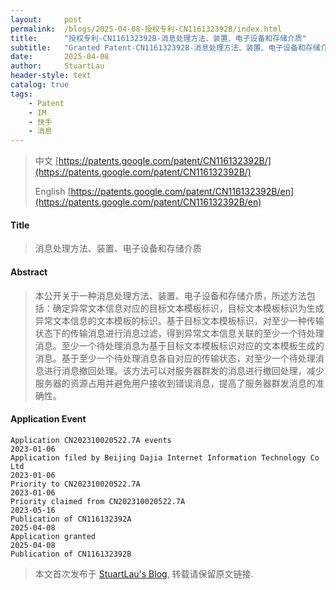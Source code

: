 ```yaml
---
layout:     post
permalink:  /blogs/2025-04-08-授权专利-CN116132392B/index.html
title:      "授权专利-CN116132392B-消息处理方法、装置、电子设备和存储介质"
subtitle:   "Granted Patent-CN116132392B-消息处理方法、装置、电子设备和存储介质"
date:       2025-04-08
author:     StuartLau
header-style: text
catalog: true
tags:
    - Patent
    - IM
    - 快手
    - 消息
---
```

> 中文 [https://patents.google.com/patent/CN116132392B/](https://patents.google.com/patent/CN116132392B/)
>
> English [https://patents.google.com/patent/CN116132392B/en](https://patents.google.com/patent/CN116132392B/en)

#### Title
> 消息处理方法、装置、电子设备和存储介质










#### Abstract
> 本公开关于一种消息处理方法、装置、电子设备和存储介质，所述方法包括：确定异常文本信息对应的目标文本模板标识，目标文本模板标识为生成异常文本信息的文本模板的标识。基于目标文本模板标识，对至少一种传输状态下的传输消息进行消息过滤，得到异常文本信息关联的至少一个待处理消息。至少一个待处理消息为基于目标文本模板标识对应的文本模板生成的消息。基于至少一个待处理消息各自对应的传输状态，对至少一个待处理消息进行消息撤回处理。该方法可以对服务器群发的消息进行撤回处理，减少服务器的资源占用并避免用户接收到错误消息，提高了服务器群发消息的准确性。








#### Application Event
```
Application CN202310020522.7A events 
2023-01-06
Application filed by Beijing Dajia Internet Information Technology Co Ltd
2023-01-06
Priority to CN202310020522.7A
2023-01-06
Priority claimed from CN202310020522.7A
2023-05-16
Publication of CN116132392A
2025-04-08
Application granted
2025-04-08
Publication of CN116132392B
```
> 本文首次发布于 [StuartLau's Blog](https://stuartlau.github.io), 
转载请保留原文链接.
